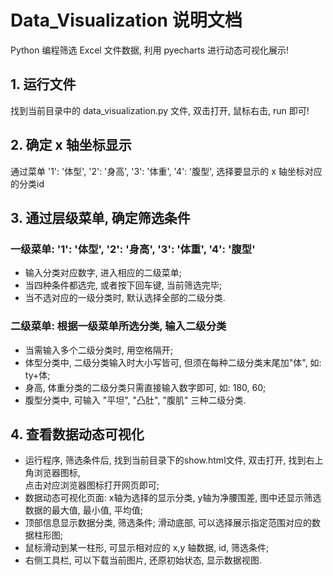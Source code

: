 # Data_Visualization 说明文档
Python 编程筛选 Excel 文件数据, 利用 pyecharts 进行动态可视化展示!

## 1. 运行文件
找到当前目录中的 data_visualization.py 文件, 双击打开, 鼠标右击, run 即可!

## 2. 确定 x 轴坐标显示
通过菜单 '1': '体型', '2': '身高', '3': '体重', '4': '腹型', 选择要显示的 x 轴坐标对应的分类id

## 3. 通过层级菜单, 确定筛选条件

### 一级菜单: '1': '体型', '2': '身高', '3': '体重', '4': '腹型'
* 输入分类对应数字, 进入相应的二级菜单;  
* 当四种条件都选完, 或者按下回车键, 当前筛选完毕;
* 当不选对应的一级分类时, 默认选择全部的二级分类.

### 二级菜单: 根据一级菜单所选分类, 输入二级分类
* 当需输入多个二级分类时, 用空格隔开;  
* 体型分类中, 二级分类输入时大小写皆可, 但须在每种二级分类末尾加"体", 如: ty+体;
* 身高, 体重分类的二级分类只需直接输入数字即可, 如: 180, 60;
* 腹型分类中, 可输入 "平坦", "凸肚", "腹肌" 三种二级分类.

## 4. 查看数据动态可视化
* 运行程序, 筛选条件后, 找到当前目录下的show.html文件, 双击打开, 找到右上角浏览器图标,  
点击对应浏览器图标打开网页即可;
* 数据动态可视化页面: x轴为选择的显示分类, y轴为净腰围差, 图中还显示筛选数据的最大值, 最小值, 平均值;  
* 顶部信息显示数据分类, 筛选条件; 滑动底部, 可以选择展示指定范围对应的数据柱形图;
* 鼠标滑动到某一柱形, 可显示相对应的 x,y 轴数据, id, 筛选条件;
* 右侧工具栏, 可以下载当前图片, 还原初始状态, 显示数据视图.


